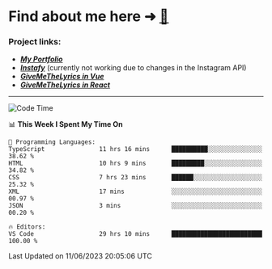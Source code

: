 # Find about me here ➜ [🧑](https://pauabella.dev)

### Project links:
- ***[My Portfolio](https://pauabella.dev)***
- ***[Instafy](https://instafy.me)*** (currently not working due to changes in the Instagram API)
- ***[GiveMeTheLyrics in Vue](https://lyrics.pauabella.dev)***
- ***[GiveMeTheLyrics in React](https://pauabella.dev/GiveMeTheLyrics)***

---
<!--START_SECTION:waka-->
![Code Time](http://img.shields.io/badge/Code%20Time-2%2C222%20hrs%2051%20mins-blue)

📊 **This Week I Spent My Time On** 

```text
💬 Programming Languages: 
TypeScript               11 hrs 16 mins      ██████████░░░░░░░░░░░░░░░   38.62 % 
HTML                     10 hrs 9 mins       █████████░░░░░░░░░░░░░░░░   34.82 % 
CSS                      7 hrs 23 mins       ██████░░░░░░░░░░░░░░░░░░░   25.32 % 
XML                      17 mins             ░░░░░░░░░░░░░░░░░░░░░░░░░   00.97 % 
JSON                     3 mins              ░░░░░░░░░░░░░░░░░░░░░░░░░   00.20 % 

🔥 Editors: 
VS Code                  29 hrs 10 mins      █████████████████████████   100.00 % 
```


 Last Updated on 11/06/2023 20:05:06 UTC
<!--END_SECTION:waka-->
